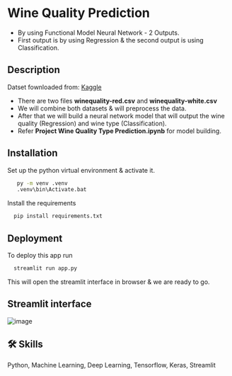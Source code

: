 
# Wine Quality Prediction
- By using Functional Model Neural Network - 2 Outputs. 
- First output is by using Regression & the second output is using Classification.




## Description

Datset fownloaded from: [Kaggle](https://www.kaggle.com/datasets/uciml/red-wine-quality-cortez-et-al-2009)


- There are two files **winequality-red.csv** and **winequality-white.csv**
 - We will combine both datasets & will preprocess the data.
 - After that we will build a neural network model that will output the wine quality (Regression) and wine type (Classification).
 - Refer **Project Wine Quality Type Prediction.ipynb** for model building.

## Installation

Set up the  python virtual environment & activate it.

 ```bash
    py -m venv .venv
    .venv\bin\Activate.bat 
 ```

Install the requirements

```bash
  pip install requirements.txt
```


## Deployment

To deploy this app run

```bash
  streamlit run app.py
```

This will open the streamlit interface in browser & we are ready to go.

## Streamlit interface
![image](https://github.com/sahilkadu96/Project--Wine-Type-Quality-prediction/assets/106151994/e1ff3b14-8193-4da6-b5c0-875965eaf50f)

## 🛠 Skills
Python, Machine Learning, Deep Learning, Tensorflow, Keras, Streamlit

